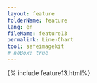 ```yaml
---
layout: feature
folderName: feature
lang: en
fileName: feature13
permalink: Line-Chart
tool: safeimagekit
# noBox: true
---
```

{% include feature13.html%}